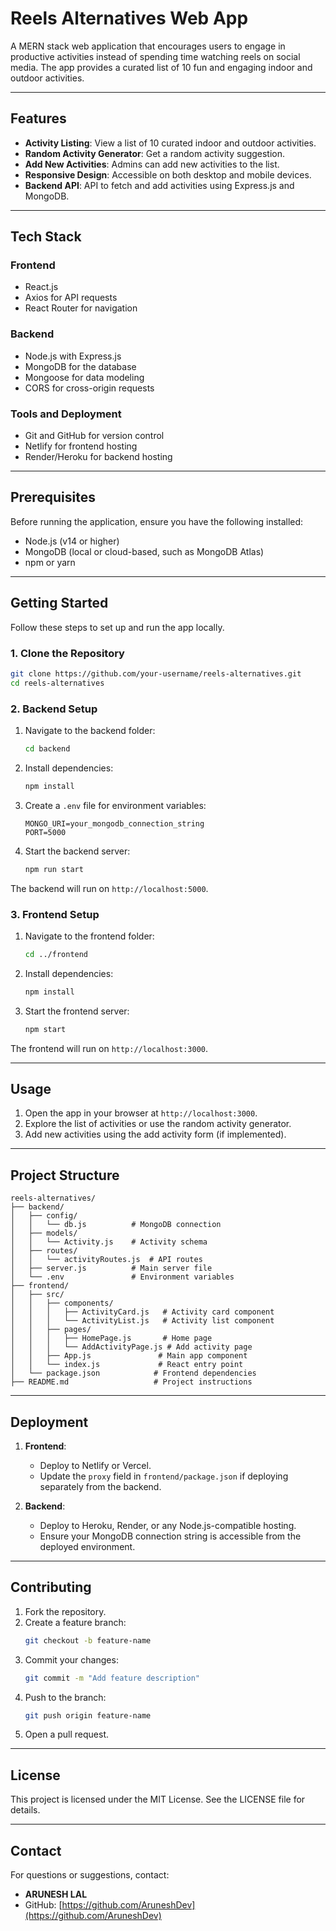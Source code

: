 # Reels Alternatives Web App

A MERN stack web application that encourages users to engage in productive activities instead of spending time watching reels on social media. The app provides a curated list of 10 fun and engaging indoor and outdoor activities.

---

## Features

- **Activity Listing**: View a list of 10 curated indoor and outdoor activities.
- **Random Activity Generator**: Get a random activity suggestion.
- **Add New Activities**: Admins can add new activities to the list.
- **Responsive Design**: Accessible on both desktop and mobile devices.
- **Backend API**: API to fetch and add activities using Express.js and MongoDB.

---

## Tech Stack

### **Frontend**
- React.js
- Axios for API requests
- React Router for navigation

### **Backend**
- Node.js with Express.js
- MongoDB for the database
- Mongoose for data modeling
- CORS for cross-origin requests

### **Tools and Deployment**
- Git and GitHub for version control
- Netlify for frontend hosting
- Render/Heroku for backend hosting

---

## Prerequisites

Before running the application, ensure you have the following installed:

- Node.js (v14 or higher)
- MongoDB (local or cloud-based, such as MongoDB Atlas)
- npm or yarn

---

## Getting Started

Follow these steps to set up and run the app locally.

### 1. Clone the Repository
```bash
git clone https://github.com/your-username/reels-alternatives.git
cd reels-alternatives
```

### 2. Backend Setup

1. Navigate to the backend folder:
   ```bash
   cd backend
   ```

2. Install dependencies:
   ```bash
   npm install
   ```

3. Create a `.env` file for environment variables:
   ```env
   MONGO_URI=your_mongodb_connection_string
   PORT=5000
   ```

4. Start the backend server:
   ```bash
   npm run start
   ```

The backend will run on `http://localhost:5000`.

### 3. Frontend Setup

1. Navigate to the frontend folder:
   ```bash
   cd ../frontend
   ```

2. Install dependencies:
   ```bash
   npm install
   ```

3. Start the frontend server:
   ```bash
   npm start
   ```

The frontend will run on `http://localhost:3000`.

---

## Usage

1. Open the app in your browser at `http://localhost:3000`.
2. Explore the list of activities or use the random activity generator.
3. Add new activities using the add activity form (if implemented).

---

## Project Structure

```
reels-alternatives/
├── backend/
│   ├── config/
│   │   └── db.js          # MongoDB connection
│   ├── models/
│   │   └── Activity.js    # Activity schema
│   ├── routes/
│   │   └── activityRoutes.js  # API routes
│   ├── server.js          # Main server file
│   └── .env               # Environment variables
├── frontend/
│   ├── src/
│   │   ├── components/
│   │   │   ├── ActivityCard.js   # Activity card component
│   │   │   └── ActivityList.js   # Activity list component
│   │   ├── pages/
│   │   │   ├── HomePage.js       # Home page
│   │   │   └── AddActivityPage.js # Add activity page
│   │   ├── App.js               # Main app component
│   │   └── index.js             # React entry point
│   └── package.json            # Frontend dependencies
├── README.md                   # Project instructions
```

---

## Deployment

1. **Frontend**:
   - Deploy to Netlify or Vercel.
   - Update the `proxy` field in `frontend/package.json` if deploying separately from the backend.

2. **Backend**:
   - Deploy to Heroku, Render, or any Node.js-compatible hosting.
   - Ensure your MongoDB connection string is accessible from the deployed environment.

---

## Contributing

1. Fork the repository.
2. Create a feature branch:
   ```bash
   git checkout -b feature-name
   ```
3. Commit your changes:
   ```bash
   git commit -m "Add feature description"
   ```
4. Push to the branch:
   ```bash
   git push origin feature-name
   ```
5. Open a pull request.

---

## License

This project is licensed under the MIT License. See the LICENSE file for details.

---

## Contact

For questions or suggestions, contact:
- **ARUNESH LAL**
- GitHub: [https://github.com/AruneshDev](https://github.com/AruneshDev)

